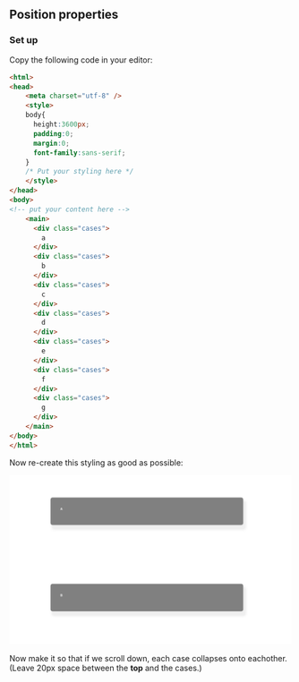 ## Position properties

### Set up

Copy the following code in your editor:

```html
<html>
<head>
    <meta charset="utf-8" />
    <style>    
    body{
      height:3600px;
      padding:0;
      margin:0;
      font-family:sans-serif;
    }
    /* Put your styling here */
    </style>
</head>
<body>
<!-- put your content here -->
    <main>
      <div class="cases">
        a
      </div>
      <div class="cases">
        b
      </div>
      <div class="cases">
        c
      </div>
      <div class="cases">
        d
      </div>
      <div class="cases">
        e
      </div>
      <div class="cases">
        f
      </div>
      <div class="cases">
        g
      </div>
    </main>
</body>
</html>
```

Now re-create this styling as good as possible:

![sections.png](resources/images/sections.png)

Now make it so that if we scroll down, each case collapses onto eachother. (Leave 20px space between the **top** and the cases.)

